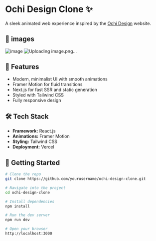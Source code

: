 # Ochi Design Clone ✨

A sleek animated web experience inspired by the [Ochi Design](https://ochi-design-animated-web.vercel.app/) website.

## 📌 images
![image](https://github.com/user-attachments/assets/dbdebcc4-7d4b-47b8-8bb3-67f421853e60)
![Uploading image.png…]()


## 📌 Features

- Modern, minimalist UI with smooth animations
- Framer Motion for fluid transitions
- Next.js for fast SSR and static generation
- Styled with Tailwind CSS
- Fully responsive design

## 🛠️ Tech Stack

- **Framework:** React.js
- **Animations:** Framer Motion
- **Styling:** Tailwind CSS
- **Deployment:** Vercel

## 🚀 Getting Started

```bash
# Clone the repo
git clone https://github.com/yourusername/ochi-design-clone.git

# Navigate into the project
cd ochi-design-clone

# Install dependencies
npm install

# Run the dev server
npm run dev

# Open your browser
http://localhost:3000
